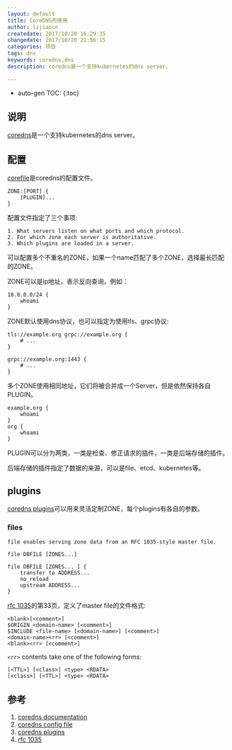 ```yaml
---
layout: default
title: CoreDNS的使用
author: lijiaocn
createdate: 2017/10/20 16:29:35
changedate: 2017/10/20 21:56:15
categories: 项目
tags: dns
keywords: coredns,dns
description: coredns是一个支持kubernetes的dns server。

---
```


* auto-gen TOC:
{:toc}

## 说明

[coredns][1]是一个支持kubernetes的dns server。

## 配置

[corefile][2]是coredns的配置文件。

	ZONE:[PORT] {
		[PLUGIN]...
	}

配置文件指定了三个事项:

	1. What servers listen on what ports and which protocol.
	2. For which zone each server is authoritative.
	3. Which plugins are loaded in a server.

可以配置多个不重名的ZONE，如果一个name匹配了多个ZONE，选择最长匹配的ZONE。

ZONE可以是ip地址，表示反向查询，例如：

	10.0.0.0/24 {
		whoami
	}

ZONE默认使用dns协议，也可以指定为使用tls、grpc协议:

	tls://example.org grpc://example.org {
		# ...
	}

	grpc://example.org:1443 {
		# ...
	}

多个ZONE使用相同地址，它们将被合并成一个Server，但是依然保持各自PLUGIN。

	example.org {
		whoami
	}
	org {
		whoami
	}

PLUGIN可以分为两类，一类是检查、修正请求的插件，一类是后端存储的插件。

后端存储的插件指定了数据的来源，可以是file、etcd、kubernetes等。

## plugins

[coredns plugins][3]可以用来灵活定制ZONE，每个plugins有各自的参数。

### files

`file enables serving zone data from an RFC 1035-style master file. `

	file DBFILE [ZONES...]

	file DBFILE [ZONES... ] {
		transfer to ADDRESS...
		no_reload
		upstream ADDRESS...
	}

[rfc 1035][4]的第33页，定义了master file的文件格式:

	<blank>[<comment>]
	$ORIGIN <domain-name> [<comment>]
	$INCLUDE <file-name> [<domain-name>] [<comment>]
	<domain-name><rr> [<comment>]
	<blank><rr> [<comment>]

`<rr>` contents take one of the following forms:

	[<TTL>] [<class>] <type> <RDATA>
	[<class>] [<TTL>] <type> <RDATA>

## 参考

1. [coredns documentation][1]
2. [coredns config file][2]
3. [coredns plugins][3]
4. [rfc 1035][4]

[1]: https://coredns.io/tags/documentation/  "coredns documentation" 
[2]: https://coredns.io/2017/07/23/corefile-explained/  "coredns config file"
[3]: https://coredns.io/plugins/  "coredns plugins"
[4]: https://tools.ietf.org/html/rfc1035 "rfc 1035"
